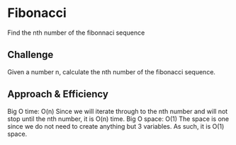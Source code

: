 # Fibonacci
Find the nth number of the fibonnaci sequence
## Challenge
Given a number n, calculate the nth number of the fibonacci sequence.

## Approach & Efficiency
Big O time: O(n)
Since we will iterate through to the nth number and will not stop until the nth number, it is O(n) time.
Big O space: O(1)
The space is one since we do not need to create anything but 3 variables. As such, it is O(1) space.